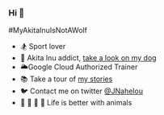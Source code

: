 ### Hi 👋

#MyAkitaInuIsNotAWolf

- 🏂 Sport lover
- 🐺 Akita Inu addict, [take a look on my dog](https://flic.kr/s/aHsmpMQ4hM)
- 🌥️Google Cloud Authorized Trainer 
- 📚 Take a tour of [my stories](https://medium.com/@nahelou.j)
- 🐦 Contact me on twitter [@JNahelou](https://twitter.com/JNahelou)
- 🐝 🙈 🦏 🦝 Life is better with animals 
